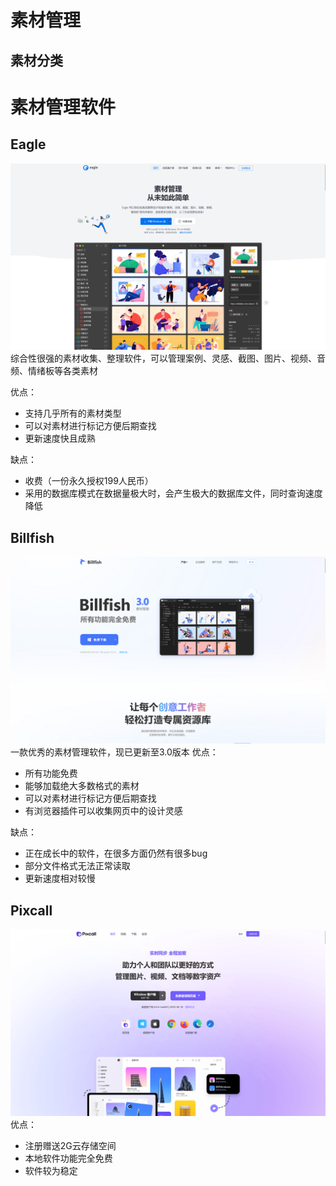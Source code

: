 
# 素材管理



## 素材分类



# 素材管理软件
## Eagle
![../data/Pasted image 20230422020507.png](../data/Pasted%20image%2020230422020507.png)
综合性很强的素材收集、整理软件，可以管理案例、灵感、截图、图片、视频、音频、情绪板等各类素材

优点：
- 支持几乎所有的素材类型
- 可以对素材进行标记方便后期查找
- 更新速度快且成熟

缺点：
- 收费（一份永久授权199人民币）
- 采用的数据库模式在数据量极大时，会产生极大的数据库文件，同时查询速度降低
## Billfish
![../data/Pasted image 20230422124403.png](../data/Pasted%20image%2020230422124403.png)
一款优秀的素材管理软件，现已更新至3.0版本
优点：
- 所有功能免费
- 能够加载绝大多数格式的素材
- 可以对素材进行标记方便后期查找
- 有浏览器插件可以收集网页中的设计灵感

缺点：
- 正在成长中的软件，在很多方面仍然有很多bug
- 部分文件格式无法正常读取
- 更新速度相对较慢

## Pixcall
![../data/Pasted image 20230422130146.png](../data/Pasted%20image%2020230422130146.png)
优点：
- 注册赠送2G云存储空间
- 本地软件功能完全免费
- 软件较为稳定